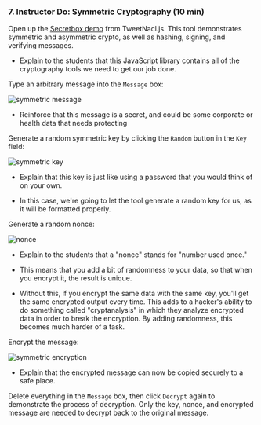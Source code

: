 ### 7. Instructor Do: Symmetric Cryptography (10 min)

Open up the [Secretbox demo](https://tweetnacl.js.org/#/secretbox) from TweetNacl.js.
This tool demonstrates symmetric and asymmetric crypto, as well as hashing, signing, and verifying messages.

* Explain to the students that this JavaScript library contains all of the cryptography tools we need to get our job done.

Type an arbitrary message into the `Message` box:

![symmetric message](Images/symmetric-message.png)

* Reinforce that this message is a secret, and could be some corporate or health data that needs protecting

Generate a random symmetric key by clicking the `Random` button in the `Key` field:

![symmetric key](Images/symmetric-key.png)

* Explain that this key is just like using a password that you would think of on your own.

* In this case, we're going to let the tool generate a random key for us, as it will be formatted properly.

Generate a random nonce:

![nonce](Images/symmetric-nonce.png)

* Explain to the students that a "nonce" stands for "number used once."

* This means that you add a bit of randomness to your data, so that when you encrypt it, the result is unique.

* Without this, if you encrypt the same data with the same key, you'll get the same encrypted output every time.
  This adds to a hacker's ability to do something called "cryptanalysis" in which they analyze encrypted data in order
  to break the encryption. By adding randomness, this becomes much harder of a task.

Encrypt the message:

![symmetric encryption](Images/symmetric-encryption.png)

* Explain that the encrypted message can now be copied securely to a safe place.

Delete everything in the `Message` box, then click `Decrypt` again to demonstrate the process of decryption.
Only the key, nonce, and encrypted message are needed to decrypt back to the original message.

